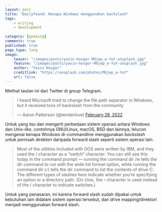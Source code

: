```yaml
---
layout: post
title: "Dailyfound: Kenapa Windows menggunakan backslash"
tags: 
    - writing
    - development
        
category: [geeking]
comments: true
published: true
page_type: long
image:
    teaser: "/images/posts/yasin-hosgor-MUjep_e-YuY-unsplash.jpg"
    feature: "/images/posts/yasin-hosgor-MUjep_e-YuY-unsplash.jpg"
    author: "Yasin Hoşgör"
    creditlink: "https://unsplash.com/photos/MUjep_e-YuY"
    url: false
---
```


Melihat tautan ini dari Twitter di group Telegram.

<blockquote class="twitter-tweet"><p lang="en" dir="ltr">I heard Microsoft tried to change the file path separator in Windows, but it received tons of backslash from the community</p>&mdash; Aaron Patterson (@tenderlove) <a href="https://twitter.com/tenderlove/status/1498354428734107649?ref_src=twsrc%5Etfw">February 28, 2022</a></blockquote> <script async src="https://platform.twitter.com/widgets.js" charset="utf-8"></script> 

Untuk yang *tau* dan mengerti perbedaan sistem operasi antara Windows dan Unix-*like*, contohnya GNU/Linux, macOS, BSD dan lainnya, lelucon mengenai kenapa Windows di-commandline menggunakan *backslash* untuk pemisah direktori daripada forward slash seperti sistem operasi lain.

> Most of the utilities included with DOS were written by IBM, and they used the / character as a “switch” character. You can still see this today in the command prompt — running the command dir /w tells the dir command to run with the wide list format option, while running the command dir c:\ tells the dir command to list the contents of drive C:\. The different types of slashes here indicate whether you’re specifying an option or a directory path. (On Unix, the – character is used instead of the / character to indicate switches.)

Untuk yang penasaran, ini karena forward slash sudah dipakai untuk kebutuhan lain didalam sistem operasi tersebut, dan drive mapping/direktori menjadi menggunakan forward slash.